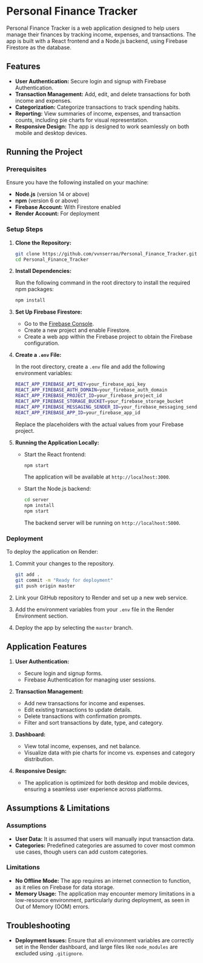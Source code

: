# Personal Finance Tracker

Personal Finance Tracker is a web application designed to help users manage their finances by tracking income, expenses, and transactions. The app is built with a React frontend and a Node.js backend, using Firebase Firestore as the database.

## Features

- **User Authentication:** Secure login and signup with Firebase Authentication.
- **Transaction Management:** Add, edit, and delete transactions for both income and expenses.
- **Categorization:** Categorize transactions to track spending habits.
- **Reporting:** View summaries of income, expenses, and transaction counts, including pie charts for visual representation.
- **Responsive Design:** The app is designed to work seamlessly on both mobile and desktop devices.

## Running the Project

### Prerequisites

Ensure you have the following installed on your machine:

- **Node.js** (version 14 or above)
- **npm** (version 6 or above)
- **Firebase Account:** With Firestore enabled
- **Render Account:** For deployment

### Setup Steps

1. **Clone the Repository:**

   ```bash
   git clone https://github.com/vvnserrao/Personal_Finance_Tracker.git
   cd Personal_Finance_Tracker
   ```

2. **Install Dependencies:**

   Run the following command in the root directory to install the required npm packages:

   ```bash
   npm install
   ```

3. **Set Up Firebase Firestore:**

   - Go to the [Firebase Console](https://console.firebase.google.com/).
   - Create a new project and enable Firestore.
   - Create a web app within the Firebase project to obtain the Firebase configuration.

4. **Create a `.env` File:**

   In the root directory, create a `.env` file and add the following environment variables:

   ```bash
   REACT_APP_FIREBASE_API_KEY=your_firebase_api_key
   REACT_APP_FIREBASE_AUTH_DOMAIN=your_firebase_auth_domain
   REACT_APP_FIREBASE_PROJECT_ID=your_firebase_project_id
   REACT_APP_FIREBASE_STORAGE_BUCKET=your_firebase_storage_bucket
   REACT_APP_FIREBASE_MESSAGING_SENDER_ID=your_firebase_messaging_sender_id
   REACT_APP_FIREBASE_APP_ID=your_firebase_app_id
   ```

   Replace the placeholders with the actual values from your Firebase project.

5. **Running the Application Locally:**

   - Start the React frontend:

     ```bash
     npm start
     ```

     The application will be available at `http://localhost:3000`.

   - Start the Node.js backend:

     ```bash
     cd server
     npm install
     npm start
     ```

     The backend server will be running on `http://localhost:5000`.

### Deployment

To deploy the application on Render:

1. Commit your changes to the repository.

   ```bash
   git add .
   git commit -m "Ready for deployment"
   git push origin master
   ```

2. Link your GitHub repository to Render and set up a new web service.

3. Add the environment variables from your `.env` file in the Render Environment section.

4. Deploy the app by selecting the `master` branch.

## Application Features

1. **User Authentication:**
   - Secure login and signup forms.
   - Firebase Authentication for managing user sessions.

2. **Transaction Management:**
   - Add new transactions for income and expenses.
   - Edit existing transactions to update details.
   - Delete transactions with confirmation prompts.
   - Filter and sort transactions by date, type, and category.

3. **Dashboard:**
   - View total income, expenses, and net balance.
   - Visualize data with pie charts for income vs. expenses and category distribution.

4. **Responsive Design:**
   - The application is optimized for both desktop and mobile devices, ensuring a seamless user experience across platforms.

## Assumptions & Limitations

### Assumptions

- **User Data:** It is assumed that users will manually input transaction data.
- **Categories:** Predefined categories are assumed to cover most common use cases, though users can add custom categories.

### Limitations

- **No Offline Mode:** The app requires an internet connection to function, as it relies on Firebase for data storage.
- **Memory Usage:** The application may encounter memory limitations in a low-resource environment, particularly during deployment, as seen in Out of Memory (OOM) errors.

## Troubleshooting

- **Deployment Issues:** Ensure that all environment variables are correctly set in the Render dashboard, and large files like `node_modules` are excluded using `.gitignore`.

